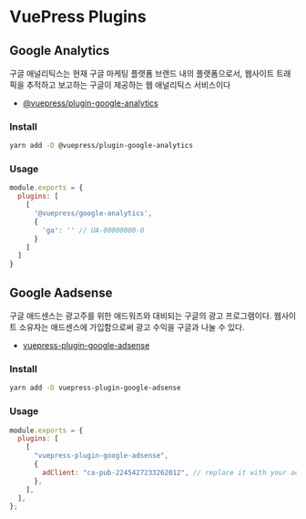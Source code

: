 # VuePress Plugins

## Google Analytics
구글 애널리틱스는 현재 구글 마케팅 플랫폼 브랜드 내의 플랫폼으로서, 웹사이트 트래픽을 추적하고 보고하는 구글이 제공하는 웹 애널리틱스 서비스이다

- [@vuepress/plugin-google-analytics](https://vuepress.vuejs.org/plugin/official/plugin-google-analytics.html)

### Install
```sh
yarn add -D @vuepress/plugin-google-analytics
```

### Usage
``` js
module.exports = {
  plugins: [
    [
      '@vuepress/google-analytics',
      {
        'ga': '' // UA-00000000-0
      }
    ]
  ]
}
```

## Google Aadsense
구글 애드센스는 광고주를 위한 애드워즈와 대비되는 구글의 광고 프로그램이다. 웹사이트 소유자는 애드센스에 가입함으로써 광고 수익을 구글과 나눌 수 있다.
- [vuepress-plugin-google-adsense](https://www.npmjs.com/package/vuepress-plugin-google-adsense)

### Install
``` sh
yarn add -D vuepress-plugin-google-adsense
```

### Usage
``` js
module.exports = {
  plugins: [
    [
      "vuepress-plugin-google-adsense",
      {
        adClient: "ca-pub-2245427233262012", // replace it with your adClient
      },
    ],
  ],
};
```

<Comment/>